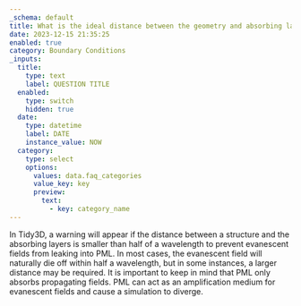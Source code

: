 ```yaml
---
_schema: default
title: What is the ideal distance between the geometry and absorbing layers?
date: 2023-12-15 21:35:25
enabled: true
category: Boundary Conditions
_inputs:
  title:
    type: text
    label: QUESTION TITLE
  enabled:
    type: switch
    hidden: true
  date:
    type: datetime
    label: DATE
    instance_value: NOW
  category:
    type: select
    options:
      values: data.faq_categories
      value_key: key
      preview:
        text:
          - key: category_name
---
```

In Tidy3D, a warning will appear if the distance between a structure and the absorbing layers is smaller than half of a wavelength to prevent evanescent fields from leaking into PML. In most cases, the evanescent field will naturally die off within half a wavelength, but in some instances, a larger distance may be required. It is important to keep in mind that PML only absorbs propagating fields. PML can act as an amplification medium for evanescent fields and cause a simulation to diverge.